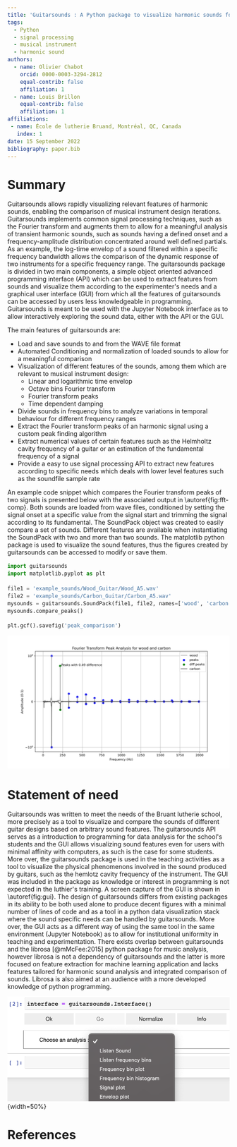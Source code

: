 ```yaml
---
title: 'Guitarsounds : A Python package to visualize harmonic sounds for musical instrument testing'
tags:
  - Python
  - signal processing
  - musical instrument
  - harmonic sound
authors:
  - name: Olivier Chabot
    orcid: 0000-0003-3294-2812
    equal-contrib: false
    affiliation: 1
  - name: Louis Brillon
    equal-contrib: false
    affiliation: 1
affiliations:
 - name: École de lutherie Bruand, Montréal, QC, Canada
   index: 1
date: 15 September 2022
bibliography: paper.bib
---
```


# Summary

Guitarsounds allows rapidly visualizing relevant features of harmonic sounds, enabling the comparison of musical instrument design iterations.
Guitarsounds implements common signal processing techniques, such as the Fourier transform and augments them to allow for a meaningful analysis of transient harmonic sounds, such as sounds having a defined onset and a frequency-amplitude distribution concentrated around well defined partials.
As an example, the log-time envelop of a sound filtered within a specific frequency bandwidth allows the comparison of the dynamic response of two instruments for a specific frequency range. 
The guitarsounds package is divided in two main components, a simple object oriented advanced programming interface (API) which can be used to extract features from sounds and visualize them according to the experimenter's needs and a graphical user interface (GUI) from which all the features of guitarsounds can be accessed by users less knowledgeable in programming. 
Guitarsounds is meant to be used with the Jupyter Notebook interface as to allow interactively exploring the sound data, either with the API or the GUI.

The main features of guitarsounds are: 

- Load and save sounds to and from the WAVE file format
- Automated Conditioning and normalization of loaded sounds to allow for a meaningful comparison
- Visualization of  different features of the sounds, among them which are relevant to musical instrument design: 
    - Linear and logarithmic time envelop
    - Octave bins Fourier transform
    - Fourier transform peaks
    - Time dependent damping
- Divide sounds in frequency bins to analyze variations in temporal behaviour for different frequency ranges
- Extract the Fourier transform peaks of an harmonic signal using a custom peak finding algorithm
- Extract numerical values of certain features such as the Helmholtz cavity frequency of a guitar or an estimation of the fundamental frequency of a signal
- Provide a easy to use signal processing API to extract new features according to specific needs which deals with lower level features such as the soundfile sample rate

An example code snippet which compares the Fourier transform peaks of two signals is presented below with the associated output in \autoref{fig:fft-comp}. Both sounds are loaded from wave files, conditioned by setting the signal onset at a specific value from the signal start and trimming the signal according to its fundamental. The SoundPack object was created to easily compare a set of sounds. Different features are available when instantiating the SoundPack with two and more than two sounds. The matplotlib python package is used to visualize the sound features, thus the figures created by guitarsounds can be accessed to modify or save them. 

```python
import guitarsounds
import matplotlib.pyplot as plt

file1 = 'example_sounds/Wood_Guitar/Wood_A5.wav'
file2 = 'example_sounds/Carbon_Guitar/Carbon_A5.wav'
mysounds = guitarsounds.SoundPack(file1, file2, names=['wood', 'carbon'])
mysounds.compare_peaks()

plt.gcf().savefig('peak_comparison')
```

![Output of the code snippet comparing the Fourier transform peaks of two signals.\label{fig:fft-comp}](figurepeaks.png)

# Statement of need

Guitarsounds was written to meet the needs of the Bruant lutherie school, more precisely as a tool to visualize and compare the sounds of different guitar designs based on arbitrary sound features. The guitarsounds API serves as a introduction to programming for data analysis for the school's students and the GUI allows visualizing sound features even for users with minimal affinity with computers, as such is the case for some students. More over, the guitarsounds package is used in the teaching activities as a tool to visualize the physical phenomenons involved in the sound produced by guitars, such as the hemlotz cavity frequency of the instrument. The GUI was included in the package as knowledge or interest in programming is not expected in the luthier's training. A screen capture of the GUI is shown in \autoref{fig:gui}. The design of guitarsounds differs from existing packages in its ability to be both used alone to produce decent figures with a minimal number of lines of code and as a tool in a python data visualization stack where the sound specific needs can be handled by guitarsounds. More over, the GUI acts as a different way of using the same tool in the same environment (Jupyter Notebook) as to allow for institutional uniformity in teaching and experimentation. There exists overlap between guitarsounds and the librosa [@mMcFee:2015] python package for music analysis, however librosa is not a dependency of guitarsounds and the latter is more focused on feature extraction for machine learning application and lacks features tailored for harmonic sound analysis and  integrated comparison of sounds. Librosa is also aimed at an audience with a more developed knowledge of python programming.

![Graphical user interface in the Jupyter Notebook environment.\label{fig:gui}](figuregui.png){width=50%}

# References
